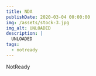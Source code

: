 ```yaml
---
title: NDA
publishDate: 2020-03-04 00:00:00
img: /assets/stock-3.jpg
img_alt: UNLOADED
description: |
  UNLOADED
tags:
  - notready
---
```


NotReady
